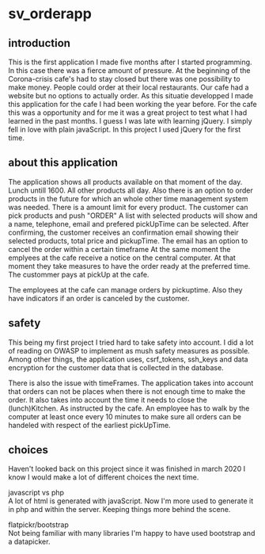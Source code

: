 # sv_orderapp

## introduction
This is the first application I made five months after I started programming. In this case there was a fierce amount of pressure. At the beginning of the Corona-crisis cafe's had to stay closed but there was one possibility to make money. People could order at their local restaurants. Our cafe had a website but no options to actually order. As this situatie developped I made this application for the cafe I had been working the year before. 
For the cafe this was a opportunity and for me it was a great project to test what I had learned in the past months.
I guess I was late with learning jQuery. I simply fell in love with plain javaScript. In this project I used jQuery for the first time.

## about this application
The application shows all products available on that moment of the day. Lunch untill 1600. All other products all day. Also there is an option to order products in the future for which an whole other time management system was needed. There is a amount limit for every product.
The customer can pick products and push "ORDER"
A list with selected products will show and a name, telephone, email and prefered pickUpTime can be selected.
After confirming, the customer receives an confirmation email showing their selected products, total price and pickupTime. The email has an option to cancel the order within a certain timeframe
At the same moment the emplyees at the cafe receive a notice on the central computer. At that moment they take measures to have the order ready at the preferred time. 
The custommer pays at pickUp at the cafe.

The employees at the cafe can manage orders by pickuptime. Also they have indicators if an order is canceled by the customer.


## safety
This being my first project I tried hard to take safety into account. I did a lot of reading on OWASP to implement as mush safety measures as possible. Among other things, the application uses, csrf_tokens, ssh_keys and data encryption for the customer data that is collected in the database.

There is also the issue with timeFrames. The application takes into account that orders can not be places when there is not enough time to make the order. It also takes into account the time it needs to close the (lunch)Kitchen. As instructed by the cafe. An employee has to walk by the computer at least once every 10 minutes to make sure all orders can be handeled with respect of the earliest pickUpTime.

## choices
Haven't looked back on this project since it was finished in march 2020 I know I would make a lot of different choices the next time.

javascript vs php <br>
A lot of html is generated with javaScript. Now I'm more used to generate it in php and within the server. Keeping things more behind the scene.

flatpickr/bootstrap <br>
Not being familiar with many libraries I'm happy to have used bootstrap and a datapicker.

